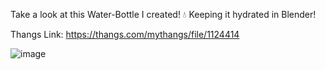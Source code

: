 Take a look at this Water-Bottle I created! 💧 Keeping it hydrated in Blender!

Thangs Link: https://thangs.com/mythangs/file/1124414

![image](https://github.com/user-attachments/assets/df821c7c-8aa9-48fd-bb32-055336018518)
